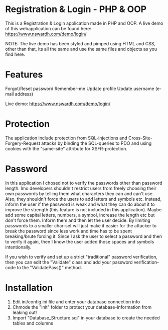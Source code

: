 # Registration & Login - PHP & OOP

This is a Registration & Login application made in PHP and OOP. A live demo of this webapplication can be found here:
https://www.nswardh.com/demo/login/

NOTE: The live demo has been styled and pimped using HTML and CSS, other than that, its all the same and use the same files and objects as you find here.

# Features
Forgot/Reset password
Remember-me
Update profile
Update username (e-mail address)

Live demo: https://www.nswardh.com/demo/login/

# Protection
The application include protection from SQL-injections and Cross-Site-Forgery-Request attacks by binding the SQL-queries to PDO and using cookies with the "same-site" attribute for XSFR-protection.

# Password
In this application I chosed not to verify the passwords other than password length. Imo developers shouldn't restrict users from freely choosing their own passwords by telling them what characters they can and can't use. Also, they shouldn't force the users to add letters and symbols etc. Instead, inform the user if the password is weak and what they can do about it to improve the strength (this feature is not included in this application). Maybe add some capital letters, numbers, a symbol, increase the length etc but don't force them. Inform them and then let the user decide. By limiting passwords to a smaller char-set will just make it easier for the attacker to break the password since less work and time has to be spent breaking/brute forcing it.
Since I ask the user to select a password and then to verify it again, then I know the user added those spaces and symbols intentionally.

If you wish to verify and set up a strict "traditional" password verification, then you can edit the "Validate" class and add your password verification-code to the "ValidatePass()" method.

# Installation
1) Edit ini/config.ini file and enter your database connection info
2) Chmode the "init" folder to protect your database-information from leaking out!
3) Import "Database_Structure.sql" in your database to create the needed tables and columns
